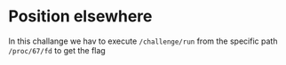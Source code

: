 # Position elsewhere

In this challange we hav to execute `/challenge/run` from the specific path `/proc/67/fd` to get the flag
